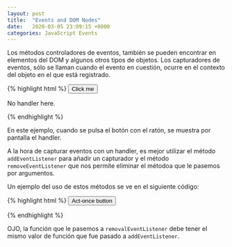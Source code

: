 ```yaml
---
layout: post
title:  "Events and DOM Nodes"
date:   2020-03-05 23:09:15 +0000
categories: JavaScript Events
---
```


Los métodos controladores de eventos, también se pueden encontrar en elementos del DOM y algunos otros tipos de objetos. Los capturadores de eventos, sólo se llaman cuando el evento en cuestión, ocurre en el contexto del objeto en el que está registrado.

{% highlight html %}
<button>Click me</button>
<p>No handler here.</p>
<script>
  let button = document.querySelector("button");
  button.addEventListener("click", () => {
    console.log("Button clicked.");
  });
</script>
{% endhighlight %}

En este ejemplo, cuando se pulsa el botón con el ratón, se muestra por pantalla el handler. 

A la hora de capturar eventos con un handler, es mejor utilizar el método `addEventListener` para añadir un capturador y el método `removeEventListener` que nos permite eliminar el métodoa que le pasemos por argumentos. 

Un ejemplo del uso de estos métodos se ve en el siguiente código:

{% highlight html %}
<button>Act-once button</button>
<script>
  let button = document.querySelector("button");
  function once() {
    console.log("Done.");
    button.removeEventListener("click", once);
  }
button.addEventListener("click", once);
</script>
{% endhighlight %}


OJO, la función que le pasemos a `removalEventListener` debe tener el mismo valor de función que fue pasado a `addEventListener`.